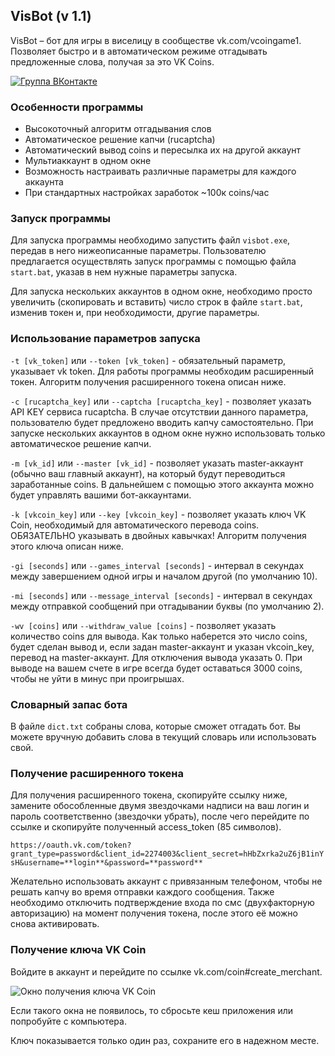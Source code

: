 ## VisBot (v 1.1)
VisBot – бот для игры в виселицу в сообществе vk.com/vcoingame1. Позволяет быстро и в автоматическом режиме отгадывать предложенные слова, получая за это VK Coins.

[![Группа ВКонтакте](https://img.shields.io/badge/Группа-ВКонтакте-green.svg)](https://vk.com/visbot)

### Особенности программы
* Высокоточный алгоритм отгадывания слов
* Автоматическое решение капчи (rucaptcha)
* Автоматический вывод coins и пересылка их на другой аккаунт
* Мультиаккаунт в одном окне
* Возможность настраивать различные параметры для каждого аккаунта
* При стандартных настройках заработок ~100к coins/час

### Запуск программы

Для запуска программы необходимо запустить файл `visbot.exe`, передав в него нижеописанные параметры. Пользователю предлагается осуществлять запуск программы с помощью файла `start.bat`, указав в нем нужные параметры запуска.

Для запуска нескольких аккаунтов в одном окне, необходимо просто увеличить (скопировать и вставить) число строк в файле `start.bat`, изменив токен и, при необходимости, другие параметры. 

### Использование параметров запуска
`-t [vk_token]` или `--token [vk_token]` - обязательный параметр, указывает vk token. Для работы программы необходим расширенный токен. Алгоритм получения расширенного токена описан ниже.

`-c [rucaptcha_key]` или `--captcha [rucaptcha_key]` - позволяет указать API KEY сервиса rucaptcha. В случае отсутствии данного параметра, пользователю будет предложено вводить капчу самостоятельно. При запуске нескольких аккаунтов в одном окне нужно использовать только автоматическое решение капчи.

`-m [vk_id]` или `--master [vk_id]` - позволяет указать master-аккаунт (обычно ваш главный аккаунт), на который будут переводиться заработанные coins. В дальнейшем с помощью этого аккаунта можно будет управлять вашими бот-аккаунтами.

`-k [vkcoin_key]` или `--key [vkcoin_key]` - позволяет указать ключ VK Coin, необходимый для автоматического перевода coins. ОБЯЗАТЕЛЬНО указывать в двойных кавычках! Алгоритм получения этого ключа описан ниже.

`-gi [seconds]` или `--games_interval [seconds]` - интервал в секундах между завершением одной игры и началом другой (по умолчанию 10).

`-mi [seconds]` или `--message_interval [seconds]` - интервал в секундах между отправкой сообщений при отгадывании буквы (по умолчанию 2).

`-wv [coins]` или `--withdraw_value [coins]` - позволяет указать количество coins для вывода. Как только наберется это число coins, будет сделан вывод и, если задан master-аккаунт и указан vkcoin_key, перевод на master-аккаунт. Для отключения вывода указать 0. При выводе на вашем счете в игре всегда будет оставаться 3000 coins, чтобы не уйти в минус при проигрышах.

### Словарный запас бота
В файле `dict.txt` собраны слова, которые сможет отгадать бот. Вы можете вручную добавить слова в текущий словарь или использовать свой.

### Получение расширенного токена

Для получения расширенного токена, скопируйте ссылку ниже, замените обособленные двумя звездочками надписи на ваш логин и пароль соответственно (звездочки убрать), после чего перейдите по ссылке и скопируйте полученный access_token (85 символов).

`https://oauth.vk.com/token?grant_type=password&client_id=2274003&client_secret=hHbZxrka2uZ6jB1inYsH&username=**login**&password=**password**`

Желательно использовать аккаунт с привязанным телефоном, чтобы не решать капчу во время отправки каждого сообщения. Также необходимо отключить подтверждение входа по смс (двухфакторную авторизацию) на момент получения токена, после этого её можно снова активировать.

### Получение ключа VK Coin

Войдите в аккаунт и перейдите по ссылке vk.com/coin#create_merchant.

![Окно получения ключа VK Coin](https://pp.userapi.com/c855124/v855124713/1f724/zMi8hQ0tD7s.jpg)

Если такого окна не появилось, то сбросьте кеш приложения или попробуйте с компьютера.

Ключ показывается только один раз, сохраните его в надежном месте.